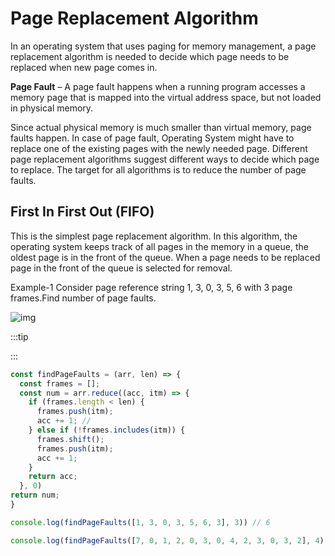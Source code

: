 # Page Replacement Algorithm

In an operating system that uses paging for memory management, a page replacement algorithm is needed to decide which page needs to be replaced when new page comes in.

**Page Fault** – A page fault happens when a running program accesses a memory page that is mapped into the virtual address space, but not loaded in physical memory.

Since actual physical memory is much smaller than virtual memory, page faults happen. In case of page fault, Operating System might have to replace one of the existing pages with the newly needed page. Different page replacement algorithms suggest different ways to decide which page to replace. The target for all algorithms is to reduce the number of page faults.

## First In First Out (FIFO)

This is the simplest page replacement algorithm. In this algorithm, the operating system keeps track of all pages in the memory in a queue, the oldest page is in the front of the queue. When a page needs to be replaced page in the front of the queue is selected for removal.

Example-1 Consider page reference string 1, 3, 0, 3, 5, 6 with 3 page frames.Find number of page faults.

![img](~@pic/img/fifo2.png)

:::tip

:::

```js
const findPageFaults = (arr, len) => {
  const frames = [];
  const num = arr.reduce((acc, itm) => {
    if (frames.length < len) {
      frames.push(itm);
      acc += 1; //
    } else if (!frames.includes(itm)) {
      frames.shift();
      frames.push(itm);
      acc += 1;
    }
    return acc;
  }, 0)
return num;
}

console.log(findPageFaults([1, 3, 0, 3, 5, 6, 3], 3)) // 6

console.log(findPageFaults([7, 0, 1, 2, 0, 3, 0, 4, 2, 3, 0, 3, 2], 4)) // 7
```
